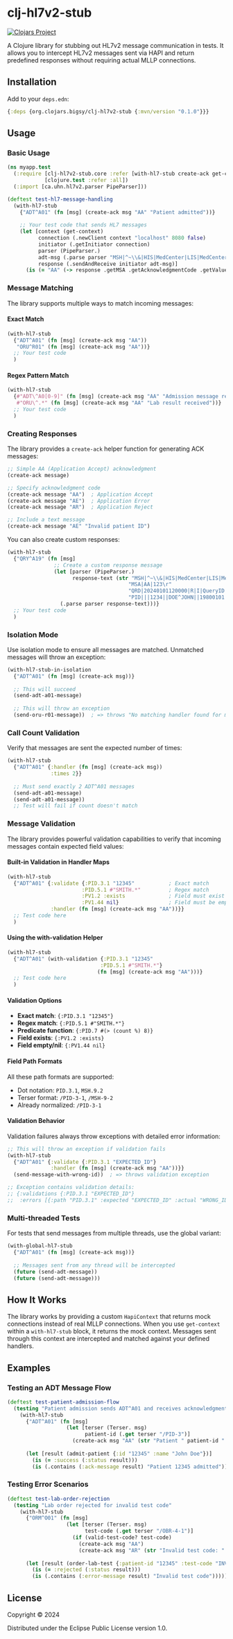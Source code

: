 # clj-hl7v2-stub

[![Clojars Project](https://img.shields.io/clojars/v/org.clojars.bigsy/clj-hl7v2-stub.svg)](https://clojars.org/org.clojars.bigsy/clj-hl7v2-stub)

A Clojure library for stubbing out HL7v2 message communication in tests. It allows you to intercept HL7v2 messages sent via HAPI and return predefined responses without requiring actual MLLP connections.

## Installation

Add to your `deps.edn`:

```clojure
{:deps {org.clojars.bigsy/clj-hl7v2-stub {:mvn/version "0.1.0"}}}
```

## Usage

### Basic Usage

```clojure
(ns myapp.test
  (:require [clj-hl7v2-stub.core :refer [with-hl7-stub create-ack get-context]]
            [clojure.test :refer :all])
  (:import [ca.uhn.hl7v2.parser PipeParser]))

(deftest test-hl7-message-handling
  (with-hl7-stub
    {"ADT^A01" (fn [msg] (create-ack msg "AA" "Patient admitted"))}
    
    ;; Your test code that sends HL7 messages
    (let [context (get-context)
          connection (.newClient context "localhost" 8080 false)
          initiator (.getInitiator connection)
          parser (PipeParser.)
          adt-msg (.parse parser "MSH|^~\\&|HIS|MedCenter|LIS|MedCenter|20240101120000||ADT^A01|123|P|2.4\rPID|||1234||DOE^JOHN")
          response (.sendAndReceive initiator adt-msg)]
      (is (= "AA" (-> response .getMSA .getAcknowledgmentCode .getValue))))))
```

### Message Matching

The library supports multiple ways to match incoming messages:

#### Exact Match
```clojure
(with-hl7-stub
  {"ADT^A01" (fn [msg] (create-ack msg "AA"))
   "ORU^R01" (fn [msg] (create-ack msg "AA"))}
  ;; Your test code
  )
```

#### Regex Pattern Match
```clojure
(with-hl7-stub
  {#"ADT\^A0[0-9]" (fn [msg] (create-ack msg "AA" "Admission message received"))
   #"ORU\^.*" (fn [msg] (create-ack msg "AA" "Lab result received"))}
  ;; Your test code
  )
```

### Creating Responses

The library provides a `create-ack` helper function for generating ACK messages:

```clojure
;; Simple AA (Application Accept) acknowledgment
(create-ack message)

;; Specify acknowledgment code
(create-ack message "AA")  ; Application Accept
(create-ack message "AE")  ; Application Error
(create-ack message "AR")  ; Application Reject

;; Include a text message
(create-ack message "AE" "Invalid patient ID")
```

You can also create custom responses:

```clojure
(with-hl7-stub
  {"QRY^A19" (fn [msg]
               ;; Create a custom response message
               (let [parser (PipeParser.)
                     response-text (str "MSH|^~\\&|HIS|MedCenter|LIS|MedCenter|20240101120000||ADR^A19|456|P|2.4\r"
                                       "MSA|AA|123\r"
                                       "QRD|20240101120000|R|I|QueryID|||1^RD|1234|DEM\r"
                                       "PID|||1234||DOE^JOHN||19800101|M")]
                 (.parse parser response-text)))}
  ;; Your test code
  )
```

### Isolation Mode

Use isolation mode to ensure all messages are matched. Unmatched messages will throw an exception:

```clojure
(with-hl7-stub-in-isolation
  {"ADT^A01" (fn [msg] (create-ack msg))}
  
  ;; This will succeed
  (send-adt-a01-message)
  
  ;; This will throw an exception
  (send-oru-r01-message))  ; => throws "No matching handler found for message"
```

### Call Count Validation

Verify that messages are sent the expected number of times:

```clojure
(with-hl7-stub
  {"ADT^A01" {:handler (fn [msg] (create-ack msg))
              :times 2}}
  
  ;; Must send exactly 2 ADT^A01 messages
  (send-adt-a01-message)
  (send-adt-a01-message))
  ;; Test will fail if count doesn't match
```

### Message Validation

The library provides powerful validation capabilities to verify that incoming messages contain expected field values:

#### Built-in Validation in Handler Maps

```clojure
(with-hl7-stub
  {"ADT^A01" {:validate {:PID.3.1 "12345"           ; Exact match
                        :PID.5.1 #"SMITH.*"         ; Regex match
                        :PV1.2 :exists              ; Field must exist
                        :PV1.44 nil}                ; Field must be empty/nil
              :handler (fn [msg] (create-ack msg "AA"))}}
  ;; Test code here
  )
```

#### Using the with-validation Helper

```clojure
(with-hl7-stub
  {"ADT^A01" (with-validation {:PID.3.1 "12345"
                              :PID.5.1 #"SMITH.*"}
                             (fn [msg] (create-ack msg "AA")))}
  ;; Test code here
  )
```

#### Validation Options

- **Exact match**: `{:PID.3.1 "12345"}`
- **Regex match**: `{:PID.5.1 #"SMITH.*"}`
- **Predicate function**: `{:PID.7 #(> (count %) 8)}`
- **Field exists**: `{:PV1.2 :exists}`
- **Field empty/nil**: `{:PV1.44 nil}`

#### Field Path Formats

All these path formats are supported:
- Dot notation: `PID.3.1`, `MSH.9.2`
- Terser format: `/PID-3-1`, `/MSH-9-2`
- Already normalized: `/PID-3-1`

#### Validation Behavior

Validation failures always throw exceptions with detailed error information:

```clojure
;; This will throw an exception if validation fails
(with-hl7-stub
  {"ADT^A01" {:validate {:PID.3.1 "EXPECTED_ID"}
              :handler (fn [msg] (create-ack msg "AA"))}}
  (send-message-with-wrong-id))  ; => throws validation exception

;; Exception contains validation details:
;; {:validations {:PID.3.1 "EXPECTED_ID"}
;;  :errors [{:path "PID.3.1" :expected "EXPECTED_ID" :actual "WRONG_ID"}]}
```

### Multi-threaded Tests

For tests that send messages from multiple threads, use the global variant:

```clojure
(with-global-hl7-stub
  {"ADT^A01" (fn [msg] (create-ack msg))}
  
  ;; Messages sent from any thread will be intercepted
  (future (send-adt-message))
  (future (send-adt-message)))
```

## How It Works

The library works by providing a custom `HapiContext` that returns mock connections instead of real MLLP connections. When you use `get-context` within a `with-hl7-stub` block, it returns the mock context. Messages sent through this context are intercepted and matched against your defined handlers.

## Examples

### Testing an ADT Message Flow

```clojure
(deftest test-patient-admission-flow
  (testing "Patient admission sends ADT^A01 and receives acknowledgment"
    (with-hl7-stub
      {"ADT^A01" (fn [msg]
                   (let [terser (Terser. msg)
                         patient-id (.get terser "/PID-3")]
                     (create-ack msg "AA" (str "Patient " patient-id " admitted"))))}
      
      (let [result (admit-patient {:id "12345" :name "John Doe"})]
        (is (= :success (:status result)))
        (is (.contains (:ack-message result) "Patient 12345 admitted"))))))
```

### Testing Error Scenarios

```clojure
(deftest test-lab-order-rejection
  (testing "Lab order rejected for invalid test code"
    (with-hl7-stub
      {"ORM^O01" (fn [msg]
                   (let [terser (Terser. msg)
                         test-code (.get terser "/OBR-4-1")]
                     (if (valid-test-code? test-code)
                       (create-ack msg "AA")
                       (create-ack msg "AR" (str "Invalid test code: " test-code)))))}
      
      (let [result (order-lab-test {:patient-id "12345" :test-code "INVALID"})]
        (is (= :rejected (:status result)))
        (is (.contains (:error-message result) "Invalid test code"))))))
```

## License

Copyright © 2024

Distributed under the Eclipse Public License version 1.0.